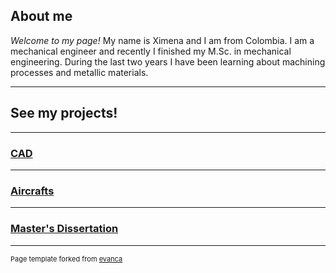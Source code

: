## About me

*Welcome to my page!*
My name is Ximena and I am from Colombia. 
I am a mechanical engineer and recently I finished my M.Sc. in mechanical engineering. 
During the last two years I have been learning about machining processes and metallic materials.

---

## See my projects!

---

### [CAD](/CAD)

---

### [Aircrafts](/aircrafts)

---

### [Master's Dissertation](/masterd)

---
<p style="font-size:11px">Page template forked from <a href="https://github.com/evanca/quick-portfolio">evanca</a></p>
<!-- Remove above link if you don't want to attibute -->
